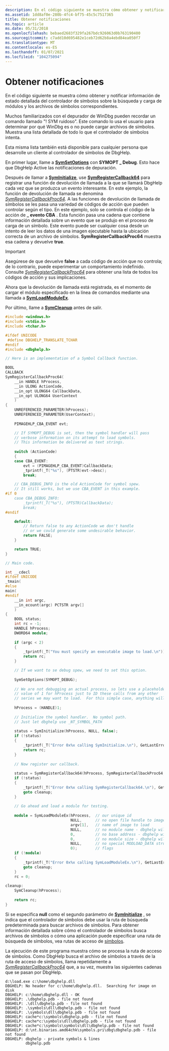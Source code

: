 ```yaml
---
description: En el código siguiente se muestra cómo obtener y notificar información de estado detallada del controlador de símbolos sobre la búsqueda y carga de módulos y los archivos de símbolos correspondientes.
ms.assetid: 1dd8af0e-280b-4fc4-bf75-45c5c7517365
title: Obtener notificaciones
ms.topic: article
ms.date: 05/31/2018
ms.openlocfilehash: bebaed2683f329fa267bdc926063d0b763190400
ms.sourcegitcommit: c7add10d695482e1ceb72d62b8a4ebd84ea050f7
ms.translationtype: MT
ms.contentlocale: es-ES
ms.lasthandoff: 01/07/2021
ms.locfileid: "104275094"
---
```

# <a name="getting-notifications"></a>Obtener notificaciones

En el código siguiente se muestra cómo obtener y notificar información de estado detallada del controlador de símbolos sobre la búsqueda y carga de módulos y los archivos de símbolos correspondientes.

Muchos familiarizados con el depurador de WinDbg pueden recordar un comando llamado "! SYM ruidoso". Este comando lo usa el usuario para determinar por qué WinDbg es o no puede cargar archivos de símbolos. Muestra una lista detallada de todo lo que el controlador de símbolos intenta.

Esta misma lista también está disponible para cualquier persona que desarrolle un cliente al controlador de símbolos de DbgHelp.

En primer lugar, llame a [**SymSetOptions**](/windows/desktop/api/Dbghelp/nf-dbghelp-symsetoptions) con **SYMOPT \_ Debug**. Esto hace que DbgHelp Active las notificaciones de depuración.

Después de llamar a [**SymInitialize**](/windows/desktop/api/Dbghelp/nf-dbghelp-syminitialize), use [**SymRegisterCallback64**](/windows/desktop/api/Dbghelp/nf-dbghelp-symregistercallback) para registrar una función de devolución de llamada a la que se llamará DbgHelp cada vez que se produzca un evento interesante. En este ejemplo, la función de devolución de llamada se denomina [*SymRegisterCallbackProc64*](/windows/desktop/api/DbgHelp/nc-dbghelp-psymbol_registered_callback). A las funciones de devolución de llamada de símbolos se les pasa una variedad de códigos de acción que pueden controlar según el tipo. En este ejemplo, solo se controla el código de la acción de **\_ evento CBA** . Esta función pasa una cadena que contiene información detallada sobre un evento que se produjo en el proceso de carga de un símbolo. Este evento puede ser cualquier cosa desde un intento de leer los datos de una imagen ejecutable hasta la ubicación correcta de un archivo de símbolos. **SymRegisterCallbackProc64** muestra esa cadena y devuelve **true**.

> [!IMPORTANT]
> Asegúrese de que devuelve **false** a cada código de acción que no controla; de lo contrario, puede experimentar un comportamiento indefinido. Consulte [*SymRegisterCallbackProc64*](/windows/desktop/api/DbgHelp/nc-dbghelp-psymbol_registered_callback) para obtener una lista de todos los códigos de acción y sus implicaciones.

 

Ahora que la devolución de llamada está registrada, es el momento de cargar el módulo especificado en la línea de comandos mediante una llamada a [**SymLoadModuleEx**](/windows/desktop/api/Dbghelp/nf-dbghelp-symloadmoduleex).

Por último, llame a [**SymCleanup**](/windows/desktop/api/Dbghelp/nf-dbghelp-symcleanup) antes de salir.


```C++
#include <windows.h>
#include <stdio.h>
#include <tchar.h>

#ifdef UNICODE
 #define DBGHELP_TRANSLATE_TCHAR
#endif
#include <dbghelp.h>

// Here is an implementation of a Symbol Callback function.

BOOL 
CALLBACK 
SymRegisterCallbackProc64(
    __in HANDLE hProcess,
    __in ULONG ActionCode,
    __in_opt ULONG64 CallbackData,
    __in_opt ULONG64 UserContext
    )
{
    UNREFERENCED_PARAMETER(hProcess);
    UNREFERENCED_PARAMETER(UserContext);
    
    PIMAGEHLP_CBA_EVENT evt;

    // If SYMOPT_DEBUG is set, then the symbol handler will pass
    // verbose information on its attempt to load symbols.
    // This information be delivered as text strings.
    
    switch (ActionCode)
    {
    case CBA_EVENT:
        evt = (PIMAGEHLP_CBA_EVENT)CallbackData;
        _tprintf(_T("%s"), (PTSTR)evt->desc);
        break;

    // CBA_DEBUG_INFO is the old ActionCode for symbol spew.
    // It still works, but we use CBA_EVENT in this example.
#if 0
    case CBA_DEBUG_INFO:
        _tprintf(_T("%s"), (PTSTR)CallbackData);
        break;
#endif

    default:
        // Return false to any ActionCode we don't handle
        // or we could generate some undesirable behavior.
        return FALSE;
    }

    return TRUE;
}

// Main code.

int __cdecl
#ifdef UNICODE
_tmain(
#else
main(
#endif
    __in int argc,
    __in_ecount(argc) PCTSTR argv[]
    )
{
    BOOL status;
    int rc = -1;
    HANDLE hProcess;
    DWORD64 module;
    
    if (argc < 2)
    {
        _tprintf(_T("You must specify an executable image to load.\n"));
        return rc;
    }

    // If we want to se debug spew, we need to set this option.
        
    SymSetOptions(SYMOPT_DEBUG);
    
    // We are not debugging an actual process, so lets use a placeholder
    // value of 1 for hProcess just to ID these calls from any other
    // series we may want to load.  For this simple case, anything will do.
    
    hProcess = (HANDLE)1;
    
    // Initialize the symbol handler.  No symbol path.  
    // Just let dbghelp use _NT_SYMBOL_PATH
    
    status = SymInitialize(hProcess, NULL, false);
    if (!status)
    {
        _tprintf(_T("Error 0x%x calling SymInitialize.\n"), GetLastError());
        return rc;
    }
     
    // Now register our callback.
    
    status = SymRegisterCallback64(hProcess, SymRegisterCallbackProc64, NULL);
    if (!status)
    {
        _tprintf(_T("Error 0x%x calling SymRegisterCallback64.\n"), GetLastError());
        goto cleanup;
    }
    
    // Go ahead and load a module for testing.
    
    module = SymLoadModuleEx(hProcess,  // our unique id
                             NULL,      // no open file handle to image
                             argv[1],   // name of image to load
                             NULL,      // no module name - dbghelp will get it
                             0,         // no base address - dbghelp will get it
                             0,         // no module size - dbghelp will get it
                             NULL,      // no special MODLOAD_DATA structure
                             0);        // flags
    if (!module)
    {
        _tprintf(_T("Error 0x%x calling SymLoadModuleEx.\n"), GetLastError());
        goto cleanup;
    }
    rc = 0;
    
cleanup:
    SymCleanup(hProcess);
    
    return rc;    
}
```



Si se especifica **null** como el segundo parámetro de [**SymInitialize**](/windows/desktop/api/Dbghelp/nf-dbghelp-syminitialize) , se indica que el controlador de símbolos debe usar la ruta de búsqueda predeterminada para buscar archivos de símbolos. Para obtener información detallada sobre cómo el controlador de símbolos busca archivos de símbolos o cómo una aplicación puede especificar una ruta de búsqueda de símbolos, vea rutas de acceso de [símbolos](symbol-paths.md).

La ejecución de este programa muestra cómo se procesa la ruta de acceso de símbolos. Como DbgHelp busca el archivo de símbolos a través de la ruta de acceso de símbolos, llama repetidamente a [*SymRegisterCallbackProc64*](/windows/desktop/api/DbgHelp/nc-dbghelp-psymbol_registered_callback) que, a su vez, muestra las siguientes cadenas que se pasan por DbgHelp.

``` syntax
d:\load.exe c:\home\dbghelp.dll
DBGHELP: No header for c:\home\dbghelp.dll.  Searching for image on disk
DBGHELP: c:\home\dbghelp.dll - OK
DBGHELP: .\dbghelp.pdb - file not found
DBGHELP: .\dll\dbghelp.pdb - file not found
DBGHELP: .\symbols\dll\dbghelp.pdb - file not found
DBGHELP: .\symbols\dll\dbghelp.pdb - file not found
DBGHELP: cache*c:\symbols\dbghelp.pdb - file not found
DBGHELP: cache*c:\symbols\dll\dbghelp.pdb - file not found
DBGHELP: cache*c:\symbols\symbols\dll\dbghelp.pdb - file not found
DBGHELP: d:\nt.binaries.amd64chk\symbols.pri\dbg\dbghelp.pdb - file not found
DBGHELP: dbghelp - private symbols & lines
         dbghelp.pdb
```

 

 



